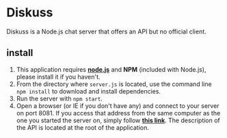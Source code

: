 # Diskuss

Diskuss is a Node.js chat server that offers an API but no official client.

## install

1. This application requires **[node.js](https://nodejs.org/en/download/)** and **NPM** (included with Node.js), please install it if you haven't.
2. From the directory where `server.js` is located, use the command line `npm install` to download and install dependencies.
3. Run the server with `npm start`.
4. Open a browser (or IE if you don't have any) and connect to your server on port 8081. If you access that address from the same computer as the one you started the server on, simply follow **[this link](http://127.0.0.1:8081)**. The description of the API is located at the root of the application.
